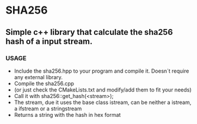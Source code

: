# SHA256
## Simple c++ library that calculate the sha256 hash of a input stream. 
### USAGE
- Include the sha256.hpp to your program and compile it. Doesn´t require any external library.
- Compile the sha256.cpp
- (or just check the CMakeLists.txt and modify/add them to fit your needs)
- Call it with sha256::get_hash(\<stream\>);
- The stream, due it uses the base class istream, can be neither a istream, a ifstream or a stringstream
- Returns a string with the hash in hex format
